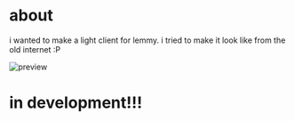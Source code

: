 # about
i wanted to make a light client for lemmy. i tried to make it look like from the old internet :P

![preview](https://github.com/user-attachments/assets/dd701ad1-eb5a-4a9f-89a6-d4677ca9f818)

# in development!!!
